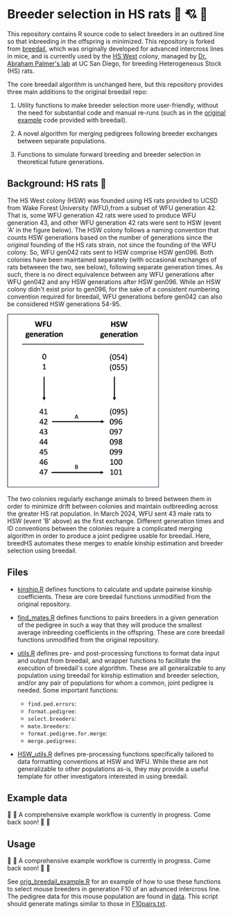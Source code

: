 # Breeder selection in HS rats :rat: :cupid: :rat:

This repository contains R source code to select breeders in an
outbred line so that inbreeding in the offspring is
minimized. This repository is forked from [breedail](https://github.com/pcarbo/breedail),
which was originally developed for advanced intercross lines in mice, and is currently
used by the [HS West](https://ratgenes.org/) colony, managed by 
[Dr. Abraham Palmer's lab](https://palmerlab.org/) at UC San Diego, for breeding 
Heterogeneous Stock (HS) rats.

The core breedail algorithm is unchanged here, but this repository provides three main 
additions to the original breedail repo:

1. Utility functions to make breeder selection more user-friendly, without the need
for substantial code and manual re-runs (such as in the [original example](code/orig_breedail_example.R) 
code provided with breedail).

2. A novel algorithm for merging pedigrees following breeder exchanges between separate populations.

3. Functions to simulate forward breeding and breeder selection in theoretical future generations.

## Background: HS rats :rat:

The HS West colony (HSW) was founded using HS rats provided to UCSD from Wake Forest University (WFU),from 
a subset of WFU generation 42. That is, some WFU generation 42 rats were used to produce 
WFU generation 43, and other WFU generation 42 rats were sent to HSW (event 'A' in the figure below). 
The HSW colony follows a naming convention that counts HSW generations based on the number of generations since 
the *original* founding of the HS rats strain, not since the founding of the WFU colony. So, WFU gen042 rats sent to
HSW comprise HSW gen096. Both colonies have been maintained separately (with occasional exchanges of rats betweeen 
the two, see below), following separate generation times. As such, there is no direct equivalence between any WFU 
generations after WFU gen042 and any HSW generations after HSW gen096. While an HSW colony didn't exist prior to 
gen096, for the sake of a consistent numbering convention required for breedail, WFU generations before gen042 can 
also be considered HSW generations 54-95. 

<img src="readme_resources/hsw_colony_history_breedHS.png" width=350 height=400>

The two colonies regularly exchange animals to breed between them in order to minimize drift between colonies and 
maintain outbreeding across the greater HS rat population. In March 2024, WFU sent 43 male rats to HSW (event 'B' above) 
as the first exchange. Different generation times and ID conventions between the colonies require a complicated 
merging algorithm in order to produce a joint pedigree usable for breedail. Here, breedHS automates these merges to 
enable kinship estimation and breeder selection using breedail. 

## Files

* [kinship.R](code/kinship.R) defines functions to calculate and update pairwise kinship coefficients. These are 
core breedail functions unmodified from the original repository.

* [find_mates.R](code/find_mates.R) defines functions to pairs breeders in a given generation of the pedigree in such 
a way that they will produce the smallest average inbreeding coefficients in the offspring. These are 
core breedail functions unmodified from the original repository.

* [utils.R](code/utils.R) defines pre- and post-processing functions to format data input and output from breedail, and
wrapper functions to facilitate the execution of breedail's core algorithm. These are all generalizable to any 
population using breedail for kinship estimation and breeder selection, and/or any pair of populations for whom a 
common, joint pedigree is needed. 
Some important functions:
    -   `find.ped.errors`:
    -   `format.pedigree`:
    -   `select.breeders`:
    -   `mate.breeders`:
    -   `format.pedigree.for.merge`:
    -   `merge.pedigrees`:

* [HSW_utils.R](code/HSW_utils.R) defines pre-processing functions specifically tailored to data formatting conventions at HSW and WFU.
While these are not generalizable to other populations as-is, they may provide a useful template for other 
investigators interested in using breedail. 

## Example data
:construction: :construction: 
A comprehensive example workflow is currently in progress. Come back soon!
:construction: :construction: 

## Usage
:construction: :construction: 
A comprehensive example workflow is currently in progress. Come back soon!
:construction: :construction: 

See [orig_breedail_example.R](code/orig_breedail_example.R) for an example of how to use these functions to select 
mouse breeders in generation F10 of an advanced intercross line. The pedigree data for this mouse population are found
in [data](data). This script should generate matings similar to those in [F10pairs.txt](results/F10pairs.txt).
